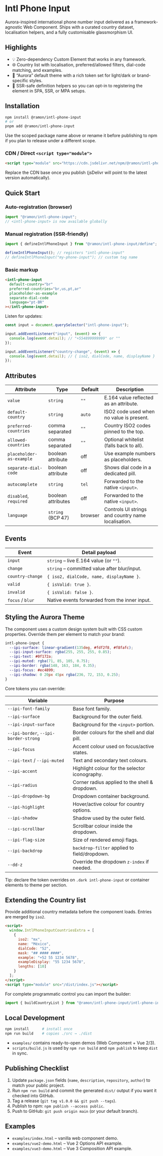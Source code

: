 # Intl Phone Input

Aurora-inspired international phone number input delivered as a framework-agnostic Web Component. Ships with a curated country dataset, localisation helpers, and a fully customisable glassmorphism UI.

## Highlights

- 💡 Zero-dependency Custom Element that works in any framework.
- 🌐 Country list with localisation, preferred/allowed filters, dial-code matching, and examples.
- 🎨 “Aurora” default theme with a rich token set for light/dark or brand-specific styles.
- 🧩 SSR-safe definition helpers so you can opt-in to registering the element in SPA, SSR, or MPA setups.

## Installation

```bash
npm install @ramon/intl-phone-input
# or
pnpm add @ramon/intl-phone-input
```

Use the scoped package name above or rename it before publishing to npm if you plan to release under a different scope.

### CDN / Direct `<script type="module">`

```html
<script type="module" src="https://cdn.jsdelivr.net/npm/@ramon/intl-phone-input/dist/index.js"></script>
```

Replace the CDN base once you publish (jsDelivr will point to the latest version automatically).

## Quick Start

### Auto-registration (browser)

```js
import "@ramon/intl-phone-input";
// <intl-phone-input> is now available globally
```

### Manual registration (SSR-friendly)

```js
import { defineIntlPhoneInput } from "@ramon/intl-phone-input/define";

defineIntlPhoneInput(); // registers "intl-phone-input"
// defineIntlPhoneInput("my-phone-input"); // custom tag name
```

### Basic markup

```html
<intl-phone-input
  default-country="br"
  preferred-countries="br,us,pt,ar"
  placeholder-as-example
  separate-dial-code
  language="pt-BR"
></intl-phone-input>
```

Listen for updates:

```js
const input = document.querySelector("intl-phone-input");

input.addEventListener("input", (event) => {
  console.log(event.detail); // "+554899999999" or ""
});

input.addEventListener("country-change", (event) => {
  console.log(event.detail); // { iso2, dialCode, name, displayName }
});
```

## Attributes

| Attribute                | Type                | Default | Description |
| ------------------------ | ------------------- | ------- | ----------- |
| `value`                  | `string`            | `""`    | E.164 value reflected as an attribute. |
| `default-country`        | `string`            | `auto`  | ISO2 code used when no value is present. |
| `preferred-countries`    | comma separated     | `""`    | Country ISO2 codes pinned to the top. |
| `allowed-countries`      | comma separated     | `""`    | Optional whitelist (falls back to all). |
| `placeholder-as-example` | boolean attribute   | off     | Use example numbers as placeholders. |
| `separate-dial-code`     | boolean attribute   | off     | Shows dial code in a dedicated pill. |
| `autocomplete`           | `string`            | `tel`   | Forwarded to the native `<input>`. |
| `disabled`, `required`   | boolean attributes  | off     | Forwarded to the native `<input>`. |
| `language`               | `string` (BCP 47)   | browser | Controls UI strings and country name localisation. |

## Events

| Event            | Detail payload                                |
| ---------------- | --------------------------------------------- |
| `input`          | `string` – live E.164 value (or `""`).        |
| `change`         | `string` – committed value after blur/input.  |
| `country-change` | `{ iso2, dialCode, name, displayName }`.      |
| `valid`          | `{ isValid: true }`.                          |
| `invalid`        | `{ isValid: false }`.                         |
| `focus` / `blur` | Native events forwarded from the inner input. |

## Styling the Aurora Theme

The component uses a custom design system built with CSS custom properties. Override them per element to match your brand:

```css
intl-phone-input {
  --ipi-surface: linear-gradient(135deg, #fdf2f8, #f8fafc);
  --ipi-input-surface: rgba(255, 255, 255, 0.85);
  --ipi-text: #0f172a;
  --ipi-muted: rgba(71, 85, 105, 0.75);
  --ipi-border: rgba(148, 163, 184, 0.35);
  --ipi-focus: #ec4899;
  --ipi-shadow: 0 20px 45px rgba(236, 72, 153, 0.25);
}
```

Core tokens you can override:

| Variable                | Purpose                                                    |
| ----------------------- | ---------------------------------------------------------- |
| `--ipi-font-family`     | Base font family.                                          |
| `--ipi-surface`         | Background for the outer field.                            |
| `--ipi-input-surface`   | Background for the `<input>` portion.                      |
| `--ipi-border`, `--ipi-border-strong` | Border colours for the shell and dial pill. |
| `--ipi-focus`           | Accent colour used on focus/active states.                 |
| `--ipi-text` / `--ipi-muted` | Text and secondary text colours.                     |
| `--ipi-accent`          | Highlight colour for the selector iconography.             |
| `--ipi-radius`          | Corner radius applied to the shell & dropdown.             |
| `--ipi-dropdown-bg`     | Dropdown container background.                             |
| `--ipi-highlight`       | Hover/active colour for country options.                   |
| `--ipi-shadow`          | Shadow used by the outer field.                            |
| `--ipi-scrollbar`       | Scrollbar colour inside the dropdown.                      |
| `--ipi-flag-size`       | Size of rendered emoji flags.                              |
| `--ipi-backdrop`        | `backdrop-filter` applied to field/dropdown.               |
| `--dd-z`                | Override the dropdown `z-index` if needed.                 |

Tip: declare the token overrides on `.dark intl-phone-input` or container elements to theme per section.

## Extending the Country list

Provide additional country metadata before the component loads. Entries are merged by `iso2`.

```html
<script>
  window.IntlPhoneInputCountriesExtra = [
    {
      iso2: "mx",
      name: "México",
      dialCode: "52",
      mask: "## #### ####",
      example: "+52 55 1234 5678",
      exampleDisplay: "55 1234 5678",
      lengths: [10]
    }
  ];
</script>
<script type="module" src="/dist/index.js"></script>
```

For complete programmatic control you can import the builder:

```js
import { buildCountryList } from "@ramon/intl-phone-input/intl-phone-input"; // exposed through the dist copy
```

## Local Development

```bash
npm install      # install once
npm run build    # copies ./src → ./dist
```

- `examples/` contains ready-to-open demos (Web Component + Vue 2/3).
- `scripts/build.js` is used by `npm run build` and `npm publish` to keep `dist` in sync.

## Publishing Checklist

1. Update `package.json` fields (`name`, `description`, `repository`, `author`) to match your public project.
2. Run `npm run build` and commit the generated `dist/` output if you want it checked into GitHub.
3. Tag a release (`git tag v1.0.0 && git push --tags`).
4. Publish to npm: `npm publish --access public`.
5. Push to GitHub: `git push origin main` (or your default branch).

## Examples

- `examples/index.html` – vanilla web component demo.
- `examples/vue2-demo.html` – Vue 2 Options API example.
- `examples/vue3-demo.html` – Vue 3 Composition API example.
